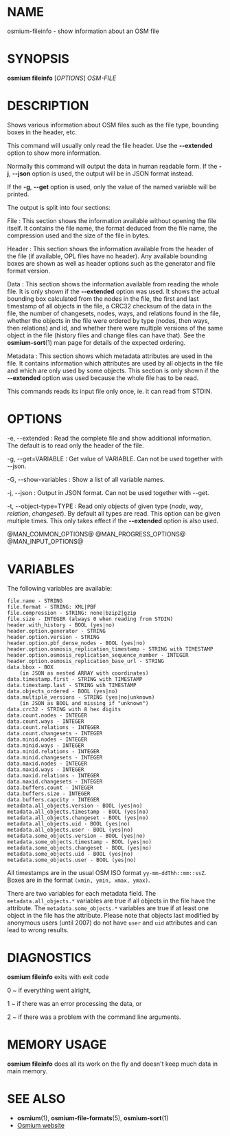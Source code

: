 
# NAME

osmium-fileinfo - show information about an OSM file


# SYNOPSIS

**osmium fileinfo** \[*OPTIONS*\] *OSM-FILE*


# DESCRIPTION

Shows various information about OSM files such as the file type, bounding boxes
in the header, etc.

This command will usually only read the file header. Use the **\--extended**
option to show more information.

Normally this command will output the data in human readable form. If the
**-j**, **\--json** option is used, the output will be in JSON format instead.

If the **-g**, **\--get** option is used, only the value of the named variable
will be printed.

The output is split into four sections:

File
:   This section shows the information available without opening the
    file itself. It contains the file name, the format deduced from the
    file name, the compression used and the size of the file in bytes.

Header
:   This section shows the information available from the header of
    the file (if available, OPL files have no header). Any available
    bounding boxes are shown as well as header options such as the
    generator and file format version.

Data
:   This section shows the information available from reading the whole
    file. It is only shown if the **\--extended** option was used. It
    shows the actual bounding box calculated from the nodes in the file,
    the first and last timestamp of all objects in the file, a CRC32
    checksum of the data in the file, the number of changesets, nodes,
    ways, and relations found in the file, whether the objects in the
    file were ordered by type (nodes, then ways, then relations) and
    id, and whether there were multiple versions of the same object in
    the file (history files and change files can have that). See the
    **osmium-sort**(1) man page for details of the expected ordering.

Metadata
:   This section shows which metadata attributes are used in the file.
    It contains information which attributes are used by all objects in
    the file and which are only used by some objects. This section is
    only shown if the **\--extended** option was used because the whole
    file has to be read.

This commands reads its input file only once, ie. it can read from STDIN.

# OPTIONS

-e, \--extended
:   Read the complete file and show additional information. The default
    is to read only the header of the file.

-g, \--get=VARIABLE
:   Get value of VARIABLE. Can not be used together with \--json.

-G, \--show-variables
:   Show a list of all variable names.

-j, \--json
:   Output in JSON format. Can not be used together with \--get.

-t, \--object-type=TYPE
:   Read only objects of given type (*node*, *way*, *relation*, *changeset*).
    By default all types are read. This option can be given multiple times.
    This only takes effect if the **\--extended** option is also used.

@MAN_COMMON_OPTIONS@
@MAN_PROGRESS_OPTIONS@
@MAN_INPUT_OPTIONS@

# VARIABLES

The following variables are available:

    file.name - STRING
    file.format - STRING: XML|PBF
    file.compression - STRING: none|bzip2|gzip
    file.size - INTEGER (always 0 when reading from STDIN)
    header.with_history - BOOL (yes|no)
    header.option.generator - STRING
    header.option.version - STRING
    header.option.pbf_dense_nodes - BOOL (yes|no)
    header.option.osmosis_replication_timestamp - STRING with TIMESTAMP
    header.option.osmosis_replication_sequence_number - INTEGER
    header.option.osmosis_replication_base_url - STRING
    data.bbox - BOX
        (in JSON as nested ARRAY with coordinates)
    data.timestamp.first - STRING with TIMESTAMP
    data.timestamp.last - STRING wih TIMESTAMP
    data.objects_ordered - BOOL (yes|no)
    data.multiple_versions - STRING (yes|no|unknown)
        (in JSON as BOOL and missing if "unknown")
    data.crc32 - STRING with 8 hex digits
    data.count.nodes - INTEGER
    data.count.ways - INTEGER
    data.count.relations - INTEGER
    data.count.changesets - INTEGER
    data.minid.nodes - INTEGER
    data.minid.ways - INTEGER
    data.minid.relations - INTEGER
    data.minid.changesets - INTEGER
    data.maxid.nodes - INTEGER
    data.maxid.ways - INTEGER
    data.maxid.relations - INTEGER
    data.maxid.changesets - INTEGER
    data.buffers.count - INTEGER
    data.buffers.size - INTEGER
    data.buffers.capcity - INTEGER
    metadata.all_objects.version - BOOL (yes|no)
    metadata.all_objects.timestamp - BOOL (yes|no)
    metadata.all_objects.changeset - BOOL (yes|no)
    metadata.all_objects.uid - BOOL (yes|no)
    metadata.all_objects.user - BOOL (yes|no)
    metadata.some_objects.version - BOOL (yes|no)
    metadata.some_objects.timestamp - BOOL (yes|no)
    metadata.some_objects.changeset - BOOL (yes|no)
    metadata.some_objects.uid - BOOL (yes|no)
    metadata.some_objects.user - BOOL (yes|no)

All timestamps are in the usual OSM ISO format `yy-mm-ddThh::mm::ssZ`. Boxes
are in the format `(xmin, ymin, xmax, ymax)`.

There are two variables for each metadata field. The `metadata.all_objects.*`
variables are true if all objects in the file have the attribute. The
`metadata.some_objects.*` variables are true if at least one object in the file
has the attribute. Please note that objects last modified by anonymous users
(until 2007) do not have `user` and `uid` attributes and can lead to wrong
results.


# DIAGNOSTICS

**osmium fileinfo** exits with exit code

0
  ~ if everything went alright,

1
  ~ if there was an error processing the data, or

2
  ~ if there was a problem with the command line arguments.


# MEMORY USAGE

**osmium fileinfo** does all its work on the fly and doesn't keep much data in
main memory.


# SEE ALSO

* **osmium**(1), **osmium-file-formats**(5), **osmium-sort**(1)
* [Osmium website](https://osmcode.org/osmium-tool/)

